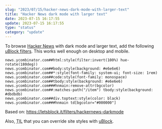 ```yaml
---
slug: "2023/07/15/hacker-news-dark-mode-with-larger-text"
title: "Hacker News dark mode with larger text"
date: 2023-07-15 16:17:55
update: 2023-07-15 16:17:55
type: "status"
category: "update"
---
```


To browse [Hacker News](https://news.ycombinator.com) with dark mode and larger text, add the following [uBlock filters](https://github.com/gorhill/uBlock/wiki/Dashboard:-My-filters). This works well enough on desktop and mobile.

```adblock
news.ycombinator.com##html:style(filter:invert(100%) hue-rotate(180deg))
news.ycombinator.com##body:style(background: #e6e6e6)
news.ycombinator.com##*:style(font-family: system-ui; font-size: 1rem)
news.ycombinator.com##code:style(font-family: monospace)
news.ycombinator.com##tbody:style(background: #e6e6e6)
news.ycombinator.com###hnmain:remove-attr(bgcolor)
news.ycombinator.com##:matches-path("/item") tbody:style(background: #dbdbdb)
news.ycombinator.com##div.toptext:style(color: black)
news.ycombinator.com###hnmain td[bgcolor="#000000"]
```

Based on: https://letsblock.it/filters/hackernews-darkmode

Also, <abbr title="Today I learned">TIL</abbr> that you can override site styles with [uBlock](https://github.com/gorhill/uBlock).
